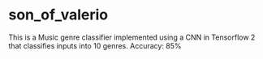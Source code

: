 # son_of_valerio

This is a Music genre classifier implemented using a CNN in Tensorflow 2 that classifies inputs into 10 genres. 
Accuracy: 85%
